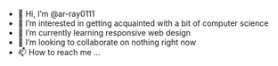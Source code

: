 - 👋 Hi, I’m @ar-ray0111
- 👀 I’m interested in getting acquainted with a bit of computer science
- 🌱 I’m currently learning responsive web design
- 💞️ I’m looking to collaborate on nothing right now
- 📫 How to reach me ...

<!---
ar-ray0111/ar-ray0111 is a ✨ special ✨ repository because its `README.md` (this file) appears on your GitHub profile.
You can click the Preview link to take a look at your changes.
--->
